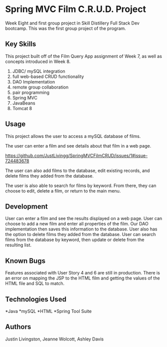 # Spring MVC Film C.R.U.D. Project
Week Eight and first group project in Skill Distillery Full Stack Dev bootcamp. This was the first group project of the program.

## Key Skills
This project built off of the Film Query App assignment of Week 7, as well as concepts introduced in Week 8.

1. JDBC/ mySQL integration
2. full web-based CRUD functionality
3. DAO Implementation
4. remote group collaboration
5. pair programming
5. Spring MVC
6. JavaBeans
7. Tomcat 8

## Usage
This project allows the user to access a mySQL database of films.

The user can enter a film and see details about that film in a web page.

https://github.com/JustLivingg/SpringMVCFilmCRUD/issues/1#issue-724483678

The user can also add films to the database, edit existing records, and delete films they added from the database.

The user is also able to search for films by keyword. From there, they can choose to edit, delete a film, or return to the main menu.



## Development 
User can enter a film and see the results displayed on a web page.
User can choose to add a new film and enter all properties of the film. Our DAO implementation then saves this information to the database. User also has the option to delete films they added from the database. User can search films from the database by keyword, then update or delete from the resulting list.


## Known Bugs
Features associated with User Story 4 and 6 are still in production. 
There is an error on mapping the JSP to the HTML film and getting the values of the HTML file and SQL to match.


## Technologies Used
*Java
*mySQL
*HTML
*Spring Tool Suite

## Authors
Justin Livingston,
Jeanne Wolcott,
Ashley Davis








